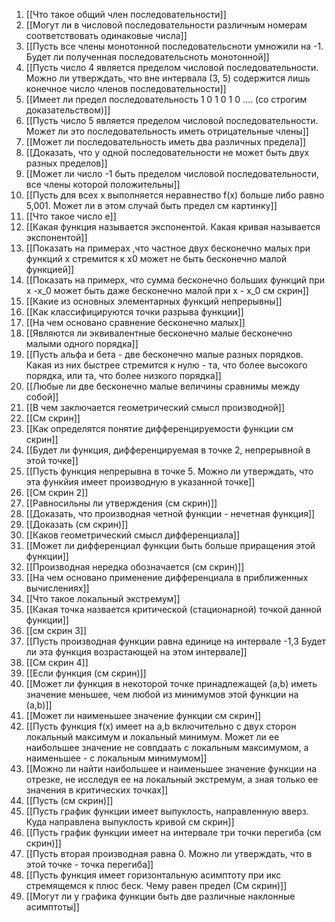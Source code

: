 1. [[Что такое общий член последовательности]]
2. [[Могут ли в числовой последовательности различным номерам соответствовать одинаковые числа]]
3. [[Пусть все члены монотонной последовательсноти умножили на -1. Будет ли полученная последовательсноть монотонной]]
4. [[Пусть число 4 является пределом числовой последовательности. Можно ли утверждать, что вне интервала (3, 5) содержится лишь конечное число членов последовательности]]
5. [[Имеет ли предел последовательность 1 0 1 0 1 0 .... (со строгим доказательством)]]
6. [[Пусть число 5 является пределом числовой последовательности. Может ли это последовательность иметь отрицательные члены]]
7. [[Может ли последовательность иметь два различных предела]]
8. [[Доказать, что у одной последовательности не может быть двух разных пределов]]
9. [[Может ли число -1 быть пределом числовой последовательности, все члены которой положительны]]
10. [[Пусть для всех х выполняется неравнество f(x) больше либо равно 5,001. Может ли в этом случай быть предел см картинку]]
11. [[Что такое число е]]
12. [[Какая функция называется экспонентой. Какая кривая называется экспонентой]]
13. [[Показать на примерах ,что частное двух бесконечно малых при функций x стремится к x0 может не быть бесконечно малой функцией]]
14. [[Показать на примерх, что сумма бесконечно больших функций при x -x_0 может быть даже бесконечно малой при x - x_0 см скрин]]
15. [[Какие из основных элементарных функций непрерывны]]
16. [[Как классифицируются точки разрыва функции]]
17. [[На чем основано сравнение бесконечно малых]]
18. [[Являются ли эквивалентные бесконечно малые бесконечно малыми одного порядка]]
19. [[Пусть альфа и бета - две бесконечно малые разных порядков. Какая из них быстрее стремится к нулю - та, что более высокого порядка, или та, что более низкого порядка]]
20. [[Любые ли две бесконечно малые величины сравнимы между собой]]
21. [[В чем заключается геометрический смысл производной]]
22. [[См скрин]]
23. [[Как определятся понятие дифференцируемости функции см скрин]]
24. [[Будет ли функция, дифференцируемая в точке 2, непрерывной в этой точке]]
25. [[Пусть функция непрерывна в точке 5. Можно ли утверждать, что эта функйия имеет производную в указанной точке]]
26. [[См скрин 2]]
27. [[Равносильны ли утверждения (см скрин)]]
28. [[Доказать, что производная четной функции - нечетная функция]]
29. [[Доказать (см скрин)]]
30. [[Каков геометрический смысл дифференциала]]
31. [[Может ли дифференциал функции быть больше приращения этой функции]]
32. [[Производная нередка обозначается (см скрин)]]
33. [[На чем основано применение дифференциала в приближенных вычислениях]]
34. [[Что такое локальный экстремум]]
35. [[Какая точка назвается критической (стационарной) точкой данной функции]]
36. [[см скрин 3]]
37. [[Пусть производная функции равна единице на интервале -1,3 Будет ли эта функция возрастающей на этом интервале]]
38. [[См скрин 4]]
39. [[Если функция (см скрин)]]
40. [[Может ли функция в некоторой точке принадлежащей (a,b) иметь значение меньшее, чем любой из минимумов этой функции на (a,b)]]
41. [[Может ли наименьшее значение функции см скрин]]
42. [[Пусть функция f(x) имеет на a,b включительно с двух сторон локальный максимум и локальный минимум. Может ли ее наибольшее значение не совпдаать с локальным максимумом, а наименьшее - с локальным минимумом]]
43. [[Можно ли найти наибольшее и наименьшее значение функции на отрезке, не исследуя ее на локальный экстремум, а зная только ее значения в критических точках]]
44. [[Пусть (см скрин)]]
45. [[Пусть график функции имеет выпуклость, направленную вверз. Куда направлена выпуклость кривой см скрин]]
46. [[Пусть график функции имеет на интервале три точки перегиба (см скрин)]]
47. [[Пусть вторая производная равна 0. Можно ли утверждать, что в этой точке - точка перегиба]]
48. [[Пусть функция имеет горизонтальную асимптоту при икс стремящемся к плюс беск. Чему равен предел (См скрин)]]
49. [[Могут ли у графика функции быть две различные наклонные асимптоты]]